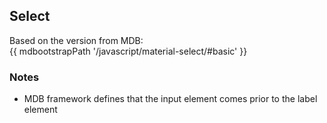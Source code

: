 ## Select

Based on the version from MDB:<br>
{{ mdbootstrapPath '/javascript/material-select/#basic' }}

### Notes

* MDB framework defines that the input element comes prior to the label element
